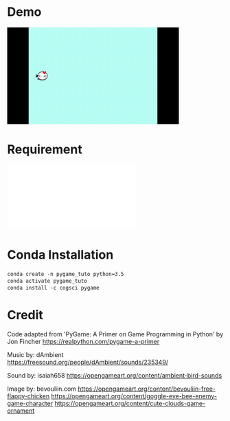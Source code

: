 # Demo
![demo](/capture/flying_n_crashing.gif)


# Requirement
![requirements.txt](/requirements.txt)

# Conda Installation   
```
conda create -n pygame_tuto python=3.5
conda activate pygame_tuto
conda install -c cogsci pygame
```

# Credit
Code adapted from 'PyGame: A Primer on Game Programming in Python' by Jon Fincher
https://realpython.com/pygame-a-primer

Music by: dAmbient
https://freesound.org/people/dAmbient/sounds/235349/

Sound by: isaiah658
https://opengameart.org/content/ambient-bird-sounds

Image by: bevouliin.com
https://opengameart.org/content/bevouliin-free-flappy-chicken
https://opengameart.org/content/goggle-eye-bee-enemy-game-character
https://opengameart.org/content/cute-clouds-game-ornament 
